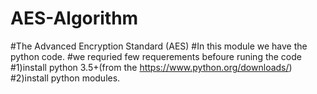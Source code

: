 # AES-Algorithm
#The Advanced Encryption Standard (AES)
#In this module we have the python code.
#we requried few requerements befoure runing the code
#1)install python 3.5+(from the https://www.python.org/downloads/)
#2)install python modules.
